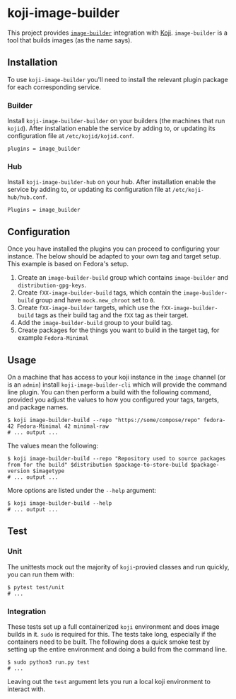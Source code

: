 # koji-image-builder

This project provides [`image-builder`](https://github.com/osbuild/image-builder-cli) integration with [Koji](https://pagure.io/koji). `image-builder` is a tool that builds images (as the name says).

## Installation

To use `koji-image-builder` you'll need to install the relevant plugin package for each corresponding service.

### Builder

Install `koji-image-builder-builder` on your builders (the machines that run `kojid`). After installation enable the service by adding to, or updating its configuration file at `/etc/kojid/kojid.conf`.

```
plugins = image_builder
```

### Hub

Install `koji-image-builder-hub` on your hub. After installation enable the service by adding to, or updating its configuration file at `/etc/koji-hub/hub.conf`.

```
Plugins = image_builder
```

## Configuration

Once you have installed the plugins you can proceed to configuring your instance. The below should be adapted to your own tag and target setup. This example is based on Fedora's setup.

1. Create an `image-builder-build` group which contains `image-builder` and `distribution-gpg-keys`.
2. Create `fXX-image-builder-build` tags, which contain the `image-builder-build` group and have `mock.new_chroot` set to `0`.
3. Create `fXX-image-builder` targets, which use the `fXX-image-builder-build` tags as their build tag and the `fXX` tag as their target.
4. Add the `image-builder-build` group to your build tag.
4. Create packages for the things you want to build in the target tag, for example `Fedora-Minimal`

## Usage

On a machine that has access to your koji instance in the `image` channel (or is an `admin`) install `koji-image-builder-cli` which will provide the command line plugin. You can then perform a build with the following command, provided you adjust the values to how you configured your tags, targets, and package names.

```console
$ koji image-builder-build --repo "https://some/compose/repo" fedora-42 Fedora-Minimal 42 minimal-raw
# ... output ...
```

The values mean the following:

```console
$ koji image-builder-build --repo "Repository used to source packages from for the build" $distribution $package-to-store-build $package-version $imagetype
# ... output ...
```


More options are listed under the `--help` argument:

```
$ koji image-builder-build --help
# ... output ...
```

## Test

### Unit

The unittests mock out the majority of `koji`-provied classes and run quickly, you can run them with:

```console
$ pytest test/unit
# ...
```

### Integration

These tests set up a full containerized `koji` environment and does image builds in it. `sudo` is required for this. The tests take long, especially if the containers need to be built. The following does a quick smoke test by setting up the entire environment and doing a build from the command line.

```console
$ sudo python3 run.py test
# ...
```

Leaving out the `test` argument lets you run a local koji environment to interact with.
